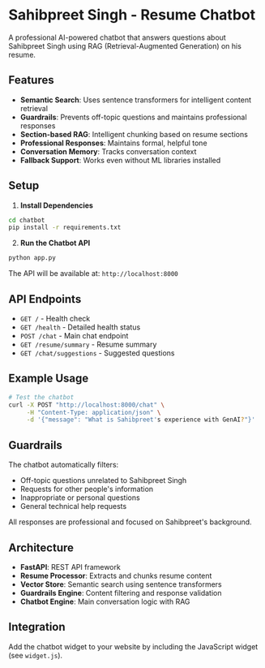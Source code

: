 # Sahibpreet Singh - Resume Chatbot

A professional AI-powered chatbot that answers questions about Sahibpreet Singh using RAG (Retrieval-Augmented Generation) on his resume.

## Features

- **Semantic Search**: Uses sentence transformers for intelligent content retrieval
- **Guardrails**: Prevents off-topic questions and maintains professional responses
- **Section-based RAG**: Intelligent chunking based on resume sections
- **Professional Responses**: Maintains formal, helpful tone
- **Conversation Memory**: Tracks conversation context
- **Fallback Support**: Works even without ML libraries installed

## Setup

1. **Install Dependencies**
```bash
cd chatbot
pip install -r requirements.txt
```

2. **Run the Chatbot API**
```bash
python app.py
```

The API will be available at: `http://localhost:8000`

## API Endpoints

- `GET /` - Health check
- `GET /health` - Detailed health status
- `POST /chat` - Main chat endpoint
- `GET /resume/summary` - Resume summary
- `GET /chat/suggestions` - Suggested questions

## Example Usage

```bash
# Test the chatbot
curl -X POST "http://localhost:8000/chat" \
     -H "Content-Type: application/json" \
     -d '{"message": "What is Sahibpreet's experience with GenAI?"}'
```

## Guardrails

The chatbot automatically filters:
- Off-topic questions unrelated to Sahibpreet Singh
- Requests for other people's information
- Inappropriate or personal questions
- General technical help requests

All responses are professional and focused on Sahibpreet's background.

## Architecture

- **FastAPI**: REST API framework
- **Resume Processor**: Extracts and chunks resume content
- **Vector Store**: Semantic search using sentence transformers
- **Guardrails Engine**: Content filtering and response validation
- **Chatbot Engine**: Main conversation logic with RAG

## Integration

Add the chatbot widget to your website by including the JavaScript widget (see `widget.js`).